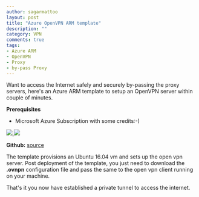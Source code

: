```yaml
---
author: sagarmattoo
layout: post
title: "Azure OpenVPN ARM template"
description: ""
category: VPN
comments: true
tags:
- Azure ARM
- OpenVPN
- Proxy
- by-pass Proxy
---
```



 Want to access the Internet safely and securely by-passing the proxy servers, here's an Azure ARM template to setup an OpenVPN server within couple of minutes.

**Prerequisites**

- Microsoft Azure Subscription with some credits:-)

<a href="https://portal.azure.com/#create/Microsoft.Template/uri/https%3A%2F%2Fraw.githubusercontent.com%2Fsmattoo%2Fopenvpn-azure-arm-template%2Fmaster%2Fopenvpn-azuredeploy.json" target="_blank">
    <img src="http://azuredeploy.net/deploybutton.png"/>
</a>
<a href="http://armviz.io/#/?load=https%3A%2F%2Fraw.githubusercontent.com%2Fsmattoo%2Fopenvpn-azure-arm-template%2Fmaster%2Fopenvpn-azuredeploy.json" target="_blank">
    <img src="http://armviz.io/visualizebutton.png"/>
</a>

**Github:** [source](https://github.com/smattoo/openvpn-azure-arm-template "GitHub link") 

The template provisions an Ubuntu 16.04 vm and sets up the open vpn server. Post deployment of the template, you just need to download the **.ovnpn** configuration file and pass the same to the open vpn client running on your machine. 

That's it you now have established a private tunnel to access the internet.
  


